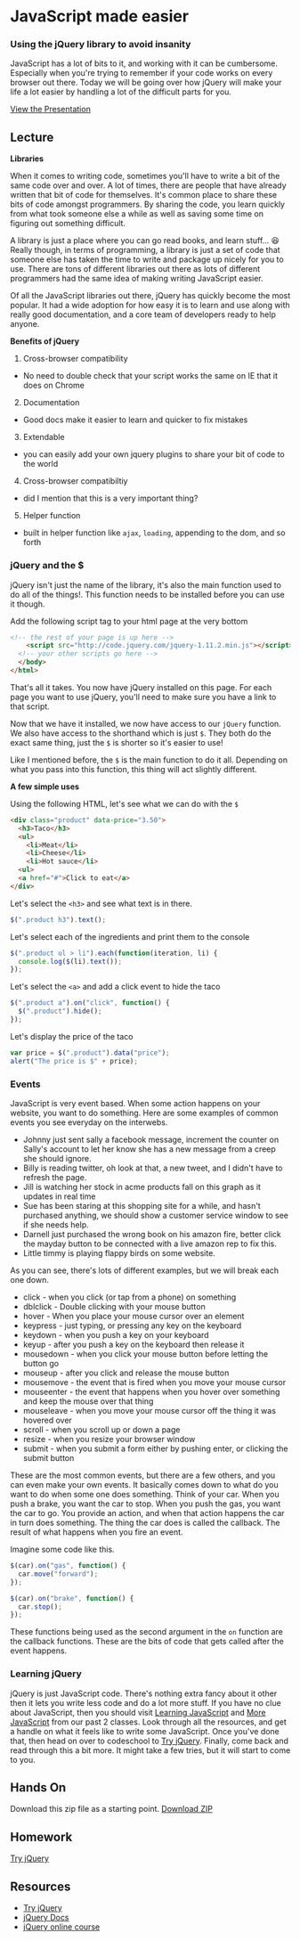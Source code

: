 # JavaScript made easier

### Using the jQuery library to avoid insanity

JavaScript has a lot of bits to it, and working with it can be cumbersome. Especially when you're trying to remember if your code works on every browser out there. Today we will be going over how jQuery will make your life a lot easier by handling a lot of the difficult parts for you.

[View the Presentation](presentation.pdf)

## Lecture

**Libraries**

When it comes to writing code, sometimes you'll have to write a bit of the same code over and over. A lot of times, there are people that have already written that bit of code for themselves. It's common place to share these bits of code amongst programmers. By sharing the code, you learn quickly from what took someone else a while as well as saving some time on figuring out something difficult.

A library is just a place where you can go read books, and learn stuff... :laughing: Really though, in terms of programming, a library is just a set of code that someone else has taken the time to write and package up nicely for you to use. There are tons of different libraries out there as lots of different programmers had the same idea of making writing JavaScript easier.

Of all the JavaScript libraries out there, jQuery has quickly become the most popular. It had a wide adoption for how easy it is to learn and use along with really good documentation, and a core team of developers ready to help anyone.

**Benefits of jQuery**

1. Cross-browser compatibility
  * No need to double check that your script works the same on IE that it does on Chrome
2. Documentation
  * Good docs make it easier to learn and quicker to fix mistakes
3. Extendable
  * you can easily add your own jquery plugins to share your bit of code to the world
4. Cross-browser compatibiltiy
  * did I mention that this is a very important thing?
5. Helper function
  * built in helper function like `ajax`, `loading`, appending to the dom, and so forth

### jQuery and the $

jQuery isn't just the name of the library, it's also the main function used to do all of the things!. This function needs to be installed before you can use it though.

Add the following script tag to your html page at the very bottom

```html
<!-- the rest of your page is up here -->
    <script src="http://code.jquery.com/jquery-1.11.2.min.js"></script>
  <!-- your other scripts go here -->
  </body>
</html>
```

That's all it takes. You now have jQuery installed on this page. For each page you want to use jQuery, you'll need to make sure you have a link to that script.

Now that we have it installed, we now have access to our `jQuery` function. We also have access to the shorthand which is just `$`. They both do the exact same thing, just the `$` is shorter so it's easier to use!

Like I mentioned before, the `$` is the main function to do it all. Depending on what you pass into this function, this thing will act slightly different.

**A few simple uses**

Using the following HTML, let's see what we can do with the `$`

```html
<div class="product" data-price="3.50">
  <h3>Taco</h3>
  <ul>
    <li>Meat</li>
    <li>Cheese</li>
    <li>Hot sauce</li>
  <ul>
  <a href="#">Click to eat</a>
</div>
```

Let's select the `<h3>` and see what text is in there.

```javascript
$(".product h3").text();
```

Let's select each of the ingredients and print them to the console

```javascript
$(".product ul > li").each(function(iteration, li) {
  console.log($(li).text());
});
```

Let's select the `<a>` and add a click event to hide the taco

```javascript
$(".product a").on("click", function() {
  $(".product").hide();
});
```

Let's display the price of the taco

```javascript
var price = $(".product").data("price");
alert("The price is $" + price);
```

### Events

JavaScript is very event based. When some action happens on your website, you want to do something. Here are some examples of common events you see everyday on the interwebs.

* Johnny just sent sally a facebook message, increment the counter on Sally's account to let her know she has a new message from a creep she should ignore.
* Billy is reading twitter, oh look at that, a new tweet, and I didn't have to refresh the page.
* Jill is watching her stock in acme products fall on this graph as it updates in real time
* Sue has been staring at this shopping site for a while, and hasn't purchased anything, we should show a customer service window to see if she needs help.
* Darnell just purchased the wrong book on his amazon fire, better click the mayday button to be connected with a live amazon rep to fix this.
* Little timmy is playing flappy birds on some website.

As you can see, there's lots of different examples, but we will break each one down.

* click - when you click (or tap from a phone) on something
* dblclick - Double clicking with your mouse button
* hover - When you place your mouse cursor over an element
* keypress - just typing, or pressing any key on the keyboard
* keydown - when you push a key on your keyboard
* keyup - after you push a key on the keyboard then release it
* mousedown - when you click your mouse button before letting the button go
* mouseup - after you click and release the mouse button
* mousemove - the event that is fired when you move your mouse cursor
* mouseenter - the event that happens when you hover over something and keep the mouse over that thing
* mouseleave - when you move your mouse cursor off the thing it was hovered over
* scroll - when you scroll up or down a page
* resize - when you resize your browser window
* submit - when you submit a form either by pushing enter, or clicking the submit button

These are the most common events, but there are a few others, and you can even make your own events. It basically comes down to what do you want to do when some one does something. Think of your car. When you push a brake, you want the car to stop. When you push the gas, you want the car to go. You provide an action, and when that action happens the car in turn does something. The thing the car does is called the callback. The result of what happens when you fire an event.

Imagine some code like this.

```javascript
$(car).on("gas", function() {
  car.move("forward");
});

$(car).on("brake", function() {
  car.stop();
});
```

These functions being used as the second argument in the `on` function are the callback functions. These are the bits of code that gets called after the event happens.

### Learning jQuery

jQuery is just JavaScript code. There's nothing extra fancy about it other then it lets you write less code and do a lot more stuff. If you have no clue about JavaScript, then you should visit [Learning JavaScript](https://github.com/hipsterhackers/courses/tree/master/7-Intro_to_JavaScript) and [More JavaScript](https://github.com/hipsterhackers/courses/tree/master/8-JavaScript_part_Deux) from our past 2 classes. Look through all the resources, and get a handle on what it feels like to write some JavaScript. Once you've done that, then head on over to codeschool to [Try jQuery](https://www.codeschool.com/courses/try-jquery). Finally, come back and read through this a bit more. It might take a few tries, but it will start to come to you.

## Hands On

Download this zip file as a starting point. [Download ZIP](https://github.com/hipsterhackers/courses/blob/master/9-Learning_jQuery/exercises/theflorist-before.zip?raw=true)

## Homework
[Try jQuery](https://www.codeschool.com/courses/try-jquery)

## Resources

* [Try jQuery](https://www.codeschool.com/courses/try-jquery)
* [jQuery Docs](http://api.jquery.com/)
* [jQuery online course](http://www.codecademy.com/tracks/jquery)
